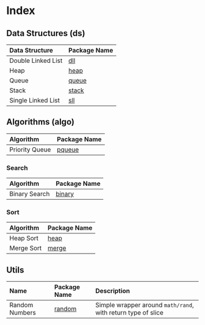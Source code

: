 # Index

## Data Structures (ds)

| Data Structure     | Package Name       |
| :----------------- | :----------------- |
| Double Linked List | [dll](ds/dll/)     |
| Heap               | [heap](ds/heap/)   |
| Queue              | [queue](ds/queue)  |
| Stack              | [stack](ds/stack/) |
| Single Linked List | [sll](ds/sll/)     |

## Algorithms (algo)

| Algorithm      | Package Name           |
| :------------- | :--------------------- |
| Priority Queue | [pqueue](algo/pqueue/) |

### Search

| Algorithm     | Package Name                  |
| :------------ | :---------------------------- |
| Binary Search | [binary](algo/search/binary/) |

### Sort

| Algorithm  | Package Name             |
| :--------- | :----------------------- |
| Heap Sort  | [heap](algo/sort/heap/)  |
| Merge Sort | [merge](algo/sort/merge) |

## Utils

| Name           | Package Name            | Description                                                  |
| :------------- | :---------------------- | :----------------------------------------------------------- |
| Random Numbers | [random](utils/random/) | Simple wrapper around `math/rand`, with return type of slice |

